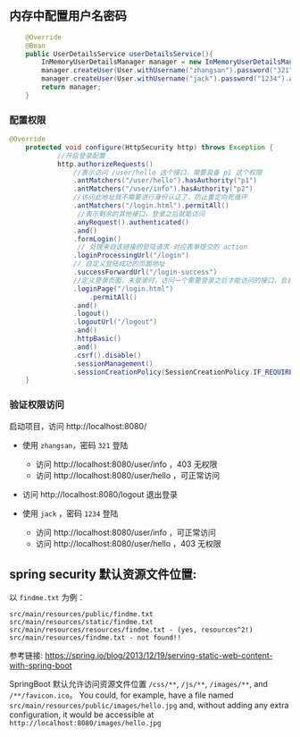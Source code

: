 ## 内存中配置用户名密码

```java
    @Override
    @Bean
    public UserDetailsService userDetailsService(){
        InMemoryUserDetailsManager manager = new InMemoryUserDetailsManager();
        manager.createUser(User.withUsername("zhangsan").password("321").authorities("p1").build());
        manager.createUser(User.withUsername("jack").password("1234").authorities("p2").build());
        return manager;
    }
```

### 配置权限

```java
@Override
    protected void configure(HttpSecurity http) throws Exception {
            //开启登录配置
            http.authorizeRequests()
                //表示访问 /user/hello 这个接口，需要具备 p1 这个权限
                .antMatchers("/user/hello").hasAuthority("p1")
                .antMatchers("/user/info").hasAuthority("p2")
                //访问此地址就不需要进行身份认证了，防止重定向死循环
                .antMatchers("/login.html").permitAll()
                 //表示剩余的其他接口，登录之后就能访问
                .anyRequest().authenticated()
                .and()
                .formLogin()
                 // 处理来自该链接的登陆请求 对应表单提交的 action
                .loginProcessingUrl("/login")
                // 自定义登陆成功的页面地址
                .successForwardUrl("/login-success")
                //定义登录页面，未登录时，访问一个需要登录之后才能访问的接口，会自动跳转到该页面
                .loginPage("/login.html")
                    .permitAll()
                .and()
                .logout()
                .logoutUrl("/logout")
                .and()
                .httpBasic()
                .and()
                .csrf().disable()
                .sessionManagement()
                .sessionCreationPolicy(SessionCreationPolicy.IF_REQUIRED);
    }
```

### 验证权限访问

启动项目，访问  http://localhost:8080/

- 使用 `zhangsan`，密码 `321` 登陆
  - 访问 http://localhost:8080/user/info ，403 无权限
  - 访问 http://localhost:8080/user/hello ，可正常访问

- 访问 http://localhost:8080/logout  退出登录

- 使用 `jack` ，密码 `1234` 登陆

  - 访问 http://localhost:8080/user/info ，可正常访问
  - 访问 http://localhost:8080/user/hello ，403 无权限

  

## spring security 默认资源文件位置:
以 `findme.txt` 为例：

```
src/main/resources/public/findme.txt
src/main/resources/static/findme.txt
src/main/resources/resources/findme.txt - (yes, resources^2!)
src/main/resources/findme.txt - not found!!
```

参考链接: https://spring.io/blog/2013/12/19/serving-static-web-content-with-spring-boot

SpringBoot 默认允许访问资源文件位置
`/css/**`, `/js/**`, `/images/**`, and `/**/favicon.ico`。 
You could, for example, have a file named 
`src/main/resources/public/images/hello.jpg` and, without adding any extra configuration,
 it would be accessible at `http://localhost:8080/images/hello.jpg`